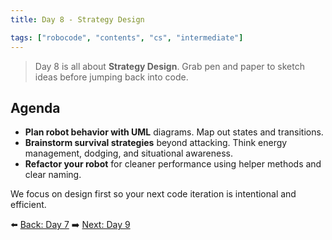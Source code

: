 ```yaml
---
title: Day 8 - Strategy Design

tags: ["robocode", "contents", "cs", "intermediate"]
---
```


> Day 8 is all about **Strategy Design**. Grab pen and paper to sketch ideas before jumping back into code.

## Agenda

- **Plan robot behavior with UML** diagrams. Map out states and transitions.
- **Brainstorm survival strategies** beyond attacking. Think energy management, dodging, and situational awareness.
- **Refactor your robot** for cleaner performance using helper methods and clear naming.

We focus on design first so your next code iteration is intentional and efficient.

⬅️ [Back: Day 7](/robocode/Day-7/index)
➡️ [Next: Day 9](/robocode/Day-9/index)
